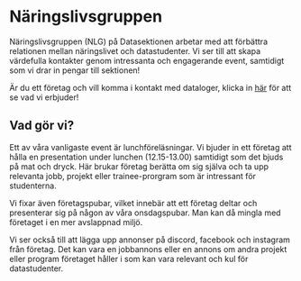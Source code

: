 # Näringslivsgruppen

Näringslivsgruppen (NLG) på Datasektionen arbetar med att förbättra relationen mellan näringslivet och datastudenter. Vi ser till att skapa värdefulla kontakter genom intressanta och engagerande event, samtidigt som vi drar in pengar till sektionen!

Är du ett företag och vill komma i kontakt med dataloger, klicka in [här](https://datasektionen.se/naringsliv) för att se vad vi erbjuder!

## Vad gör vi?

Ett av våra vanligaste event är lunchföreläsningar. Vi bjuder in ett företag att hålla en presentation under lunchen (12.15-13.00) samtidigt som det bjuds på mat och dryck. Här brukar företag berätta om sig själva och ta upp relevanta jobb, projekt eller trainee-prorgram som är intressant för studenterna.

Vi fixar även företagspubar, vilket innebär att ett företag deltar och presenterar sig på någon av våra onsdagspubar. Man kan då mingla med företaget i en mer avslappnad miljö.

Vi ser också till att lägga upp annonser på discord, facebook och instagram från företag. Det kan vara en jobbannons eller en annons om andra projekt eller program företaget håller i som kan vara relevant och kul för datastudenter.



